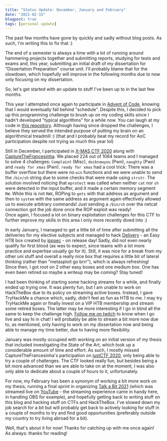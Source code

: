 ```yaml
---
title: "Status Update: December, January and February"
date: "2021-02-15"
blogpost: true
tags: [personal update]
---
```

The past few months have gone by quickly and sadly without blog posts. As such, I'm writing this to fix that :)

The end of a semester is always a time with a lot of running around hammering projects together and submitting reports, studying for tests and exams and, this year, submitting an initial draft of my dissertation for "Dissertation Preparation" course unit. I'll probably blame that for the slowdown, which hopefully will improve in the following months due to now only focusing on my dissertation.

So, let's get started with an update to stuff I've been up to in the last few months.

This year I attempted once again to participate in [Advent of Code](https://adventofcode.com/), knowing that I would eventually fall behind "schedule". Despite this, I decided to pick up this programming challenge to brush up on my coding skills since I hadn't developed "typical algorithms" for a while now. You can laugh at my code in [this repository](https://github.com/miguelpduarte/Advent-of-Code-2020). Although having since dropped the challenges, I believe they served the intended purpose of putting my brain on an algorithmical treadmill :) (that and I probably beat my record for AoC participation despite not trying as much this year lol)

Still in December, I participated in [X-MAS CTF 2020](https://ctftime.org/event/1209) along with [CaptureTheFrancesinha](https://ctftime.org/team/111459). We placed 224 out of 1064 teams and I managed to solve 4 challenges: `Complaint` (Misc), `doiknowyou` (Pwn), `naughty` (Pwn) and `ready for xmas` (Pwn). `ready for xmas` had a cool trick: There was a buffer overflow but there were no `win` functions and we were unable to send the `/bin/sh` string due to some checks that were made using `strstr`. The solution involved noticing that `mprotect` was called when neither `cat` nor `sh` were detected in the input buffer, and it made a certain memory segment `RW`. While this is not `RWX`, ROPing to `gets` with that address as argument and then to `system` with the same address as argument again effectively allowed us to execute arbitrary commands! Just sending a `/bin/sh` over the netcat connection got the job done once the ROP exploit was ready!<br/>
Once again, I focused a lot on binary exploitation challenges for this CTF to further improve my skills in this area I only more recently dived into :)

In early January, I managed to get a little bit of time after submitting all the deliveries for my elective subjects and managed to hack [Delivery](https://www.hackthebox.eu/home/machines/profile/308) - an Easy HTB box created by [ippsec](https://twitter.com/ippsec) - on release day! Sadly, did not even nearly qualify for first blood (as was to expect, since teams with a lot more practice and expertise usually go for it). Still, it was nice for a break from my other uni stuff and overall a really nice box that requires a little bit of lateral thinking (rather than "metasploit go brrr"), which is always refreshing!<br/>
Since then, I got root on 2 other easy boxes and one medium box. One has even been retired so maybe a writeup may be coming? Stay tuned!

I had been thinking of starting some hacking streams for a while, and finally ended up trying one. It was plenty fun, but I am unable to work on HackTheBox due to its policy on streaming active boxes.
Instead, I gave TryHackMe a chance which, sadly, didn't feel as fun as HTB to me. I may try TryHackMe again or finally invest on a VIP HTB membership and stream some retired boxes. The latter may be more interesting if I go in blind all the same to keep the challenge high. [Follow me on twitch](https://www.twitch.tv/meiogordo) to know when I go live and say hi in chat! I will probably be able to stream a bit more now due to, as mentioned, only having to work on my dissertation now and being able to manage my time better, due to having more flexibility.

January was mostly occupied with working on an initial version of my thesis that included investigating the State of the Art, which took up a considerable amount of time and effort. As such, I mostly missed CaptureTheFrancesinha's participation on [justCTF 2020](https://ctftime.org/event/1050), only being able to try a couple of challenges. The CTF looked really fun, but besides being a bit more advanced than we are able to take on at the moment, I was also only able to dedicate about a couple of hours to it, unfortunately.

For now, my February has been a synonym of working a bit more work on my thesis, running a final sprint in organizing [Talk a Bit 2021](https://talkabit.org/) (which was streamed live on [YouTube](https://www.youtube.com/channel/UCozp1TXwZcWVdHtgcn3mh8A) - the streaming experience came in handy here, in handling OBS for example), and hopefully getting back to writing stuff on this blog and hacking stuff on CTFs and HackTheBox.
I've slowed down my job search for a bit but will probably get back to actively looking for stuff in a couple of months to try and find good opportunities (preferably outside my country to try living abroad for a bit).

Well, that's about it for now! Thanks for catching up with me once again!<br/>
As always: thanks for reading!
